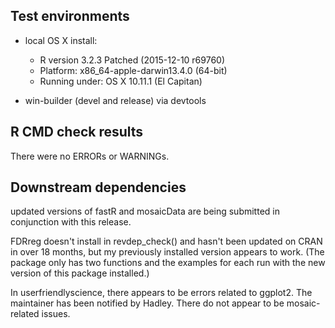 ## Test environments

  * local OS X install: 
    *  R version 3.2.3 Patched (2015-12-10 r69760)
    * Platform: x86_64-apple-darwin13.4.0 (64-bit)
    * Running under: OS X 10.11.1 (El Capitan)
  
  * win-builder (devel and release) via devtools

## R CMD check results

There were no ERRORs or WARNINGs. 

## Downstream dependencies

updated versions of fastR and mosaicData are being submitted in conjunction with this release.

FDRreg doesn't install in revdep_check() and hasn't been updated on CRAN in over 18 months, but my
previously installed version appears to work.  (The package only has two functions and the 
examples for each run with the new version of this package installed.)

In userfriendlyscience, there appears to be errors related to ggplot2.  The maintainer
has been notified by Hadley.  There do not appear to be mosaic-related issues.

